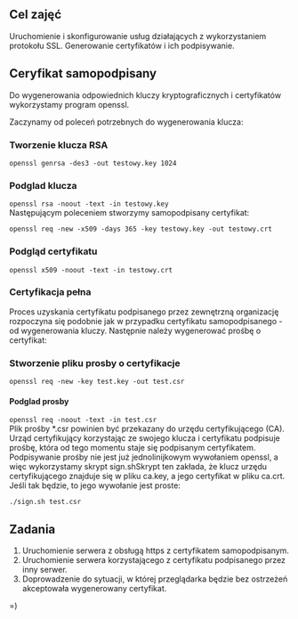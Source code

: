 ## Cel zajęć
Uruchomienie i skonfigurowanie usług działających z wykorzystaniem protokołu SSL. Generowanie certyfikatów i ich podpisywanie.  


## Ceryfikat samopodpisany
Do wygenerowania odpowiednich kluczy kryptograficznych i certyfikatów wykorzystamy program openssl.  

Zaczynamy od poleceń potrzebnych do wygenerowania klucza:  

### Tworzenie klucza RSA  
`openssl genrsa -des3 -out testowy.key 1024`  

### Podglad klucza  
`openssl rsa -noout -text -in testowy.key`      
Następującym poleceniem stworzymy samopodpisany certyfikat:  

`openssl req -new -x509 -days 365 -key testowy.key -out testowy.crt`  

### Podgląd certyfikatu  
`openssl x509 -noout -text -in testowy.crt`  
### Certyfikacja pełna  
Proces uzyskania certyfikatu podpisanego przez zewnętrzną organizację rozpoczyna się podobnie jak w przypadku certyfikatu samopodpisanego - od wygenerowania kluczy. Następnie należy wygenerować prośbę o certyfikat:

### Stworzenie pliku prosby o certyfikacje  
`openssl req -new -key test.key -out test.csr`  

#### Podglad prosby
`openssl req -noout -text -in test.csr`  
Plik prośby *.csr powinien być przekazany do urzędu certyfikującego (CA). Urząd certyfikujący korzystając ze swojego klucza i certyfikatu podpisuje prośbę, która od tego momentu staje się podpisanym certyfikatem. Podpisywanie prośby nie jest już jednolinijkowym wywołaniem openssl, a więc wykorzystamy skrypt sign.shSkrypt ten zakłada, że klucz urzędu certyfikującego znajduje się w pliku ca.key, a jego certyfikat w pliku ca.crt. Jeśli tak będzie, to jego wywołanie jest proste:

`./sign.sh test.csr`


## Zadania
1. Uruchomienie serwera z obsługą https z certyfikatem samopodpisanym.  
2. Uruchomienie serwera korzystającego z certyfikatu podpisanego przez inny serwer.  
3. Doprowadzenie do sytuacji, w której przeglądarka będzie bez ostrzeżeń akceptowała wygenerowany certyfikat.  

=)
